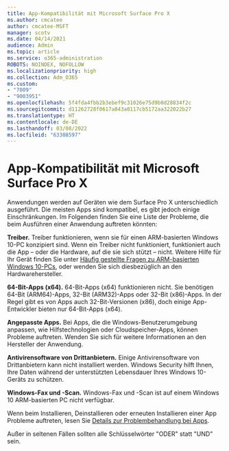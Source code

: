```yaml
---
title: App-Kompatibilität mit Microsoft Surface Pro X
ms.author: cmcatee
author: cmcatee-MSFT
manager: scotv
ms.date: 04/14/2021
audience: Admin
ms.topic: article
ms.service: o365-administration
ROBOTS: NOINDEX, NOFOLLOW
ms.localizationpriority: high
ms.collection: Adm_O365
ms.custom:
- "7009"
- "9003951"
ms.openlocfilehash: 5f4fda4fbb2b3ebef9c31026e75d9b0d28834f2c
ms.sourcegitcommit: d11262728f0617a843a0117cb5172aa322022b27
ms.translationtype: HT
ms.contentlocale: de-DE
ms.lasthandoff: 03/08/2022
ms.locfileid: "63308597"
---
```

# <a name="app-compatibility-with-microsoft-surface-pro-x"></a>App-Kompatibilität mit Microsoft Surface Pro X

Anwendungen werden auf Geräten wie dem Surface Pro X unterschiedlich ausgeführt. Die meisten Apps sind kompatibel, es gibt jedoch einige Einschränkungen. Im Folgenden finden Sie eine Liste der Probleme, die beim Ausführen einer Anwendung auftreten könnten: 

**Treiber.** Treiber funktionieren, wenn sie für einen ARM-basierten Windows 10-PC konzipiert sind. Wenn ein Treiber nicht funktioniert, funktioniert auch die App – oder die Hardware, auf die sie sich stützt – nicht. Weitere Hilfe für Ihr Gerät finden Sie unter [Häufig gestellte Fragen zu ARM-basierten Windows 10-PCs](https://support.microsoft.com/windows/windows-10-arm-based-pcs-faq-477f51df-2e3b-f68f-31b0-06f5e4f8ebb5), oder wenden Sie sich diesbezüglich an den Hardwarehersteller.

**64-Bit-Apps (x64).** 64-Bit-Apps (x64) funktionieren nicht. Sie benötigen 64-Bit (ARM64)-Apps, 32-Bit (ARM32)-Apps oder 32-Bit (x86)-Apps. In der Regel gibt es von Apps auch 32-Bit-Versionen (x86), doch einige App-Entwickler bieten nur 64-Bit-Apps (x64).

**Angepasste Apps.** Bei Apps, die die Windows-Benutzerumgebung anpassen, wie Hilfstechnologien oder Cloudspeicher-Apps, können Probleme auftreten. Wenden Sie sich für weitere Informationen an den Hersteller der Anwendung.

**Antivirensoftware von Drittanbietern.** Einige Antivirensoftware von Drittanbietern kann nicht installiert werden. Windows Security hilft Ihnen, Ihre Daten während der unterstützten Lebensdauer Ihres Windows 10-Geräts zu schützen.

**Windows-Fax und -Scan.** Windows-Fax und -Scan ist auf einem Windows 10 ARM-basierten PC nicht verfügbar.

Wenn beim Installieren, Deinstallieren oder erneuten Installieren einer App Probleme auftreten, lesen Sie [Details zur Problembehandlung bei Apps](https://docs.microsoft.com/troubleshoot/mem/intune/troubleshoot-app-install#app-troubleshooting-details).

Außer in seltenen Fällen sollten alle Schlüsselwörter "ODER" statt "UND" sein.